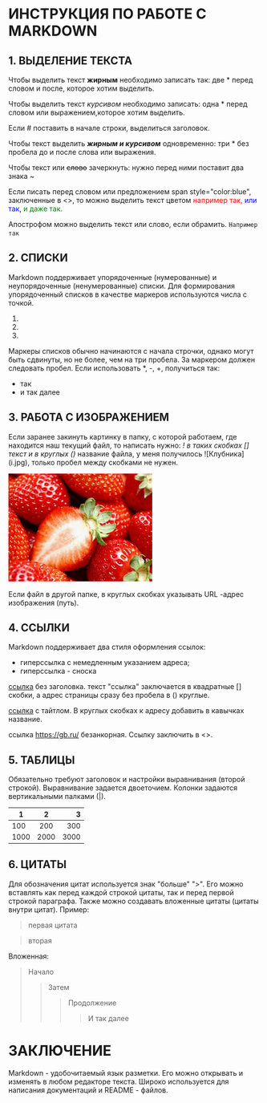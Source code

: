 # ИНСТРУКЦИЯ ПО РАБОТЕ С MARKDOWN

##  1. ВЫДЕЛЕНИЕ ТЕКСТА 
Чтобы выделить текст **жирным** необходимо записать так: две * перед словом и после, которое хотим выделить.

Чтобы выделить текст *курсивом* необходимо записать: одна * перед словом или выражением,которое хотим выделить.

Если # поставить в начале строки, выделиться заголовок. 

Чтобы текст выделить ***жирным и курсивом*** одновременно: три * без пробела до и после слова или выражения.

Чтобы текст или ~~слово~~ зачеркнуть: нужно перед ними поставит два знака ~ 

Если писать перед словом или предложением span style="color:blue", заключенные в <>, то можно выделить текст цветом <span style="color:red">например так, <span style="color:blue"> или так,<span style="color:green"> и даже так.

Апострофом  можно выделить текст или слово, если обрамить. `Например так`

## 2. СПИСКИ
Markdown поддерживает упорядоченные (нумерованные) и неупорядоченные (ненумерованные) списки.
Для формирования упорядоченный списков в качестве маркеров используются числа с точкой.

1.
2. 
3.

Маркеры списков обычно начинаются с начала строчки, однако могут быть сдвинуты, но не более, чем на три пробела. За маркером должен следовать пробел. Если использовать *, -, +, получиться так:

* так
* и так далее


## 3. РАБОТА С ИЗОБРАЖЕНИЕМ

Если заранее закинуть картинку в папку, с которой работаем, где находится наш текущий файл, то написать нужно: *! в таких скобках [] текст и в круглых ()* название файла, у меня получилось ![Клубника] (i.jpg), только пробел между скобками не нужен.

![Клубника](i.jpg)

Если файл в другой папке, в круглых скобках указывать URL -адрес изображения (путь).

## 4. ССЫЛКИ

Markdown поддерживает два стиля оформления ссылок:

* гиперссылка с немедленным указанием адреса;
* гиперссылка - сноска
 

[ссылка](https://gb.ru/) без заголовка. текст "ссылка" заключается в квадратные [] скобки, а адрес страницы сразу без пробела в () круглые.

[ссылка](https://gb.ru "Школа GigBrains") с тайтлом. В круглых скобках к адресу добавить в кавычках название.

ссылка <https://gb.ru/> безанкорная. Ссылку заключить в <>.

## 5. ТАБЛИЦЫ 

Обязательно требуют заголовок и настройки выравнивания (второй строкой). Выравнивание задается двоеточием. Колонки задаются вертикальными палками (|).

| 1 | 2 | 3 |
|---|:-:|--:|
|100|200|300|
|1000|2000|3000|

## 6. ЦИТАТЫ

Для обозначения цитат используется знак "больше" ">". Его можно вставлять как перед каждой строкой цитаты, так и перед первой строкой параграфа. Также можно создавать вложенные цитаты (цитаты внутри цитат). Пример:

> первая цитата

> вторая 

Вложенная:
> Начало
>> Затем
>>>Продолжение
>>>>И так далее

# ЗАКЛЮЧЕНИЕ

Markdown - удобочитаемый язык разметки. Его можно открывать и изменять в любом редакторе текста. Широко используется для написания документаций и README - файлов.


